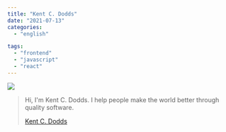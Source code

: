 ```yaml
---
title: "Kent C. Dodds"
date: "2021-07-13"
categories:
  - "english"

tags:
  - "frontend"
  - "javascript"
  - "react"
---
```


![](https://yt3.ggpht.com/ytc/AKedOLSea5m-A0x0WEYM_OplNUcdllk4mMZnvOIk5YCh=s176-c-k-c0x00ffffff-no-rj)

> Hi, I'm Kent C. Dodds. I help people make the world better through quality software.
>
> [Kent C. Dodds](https://www.youtube.com/c/KentCDodds-vids/playlists)
